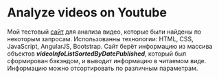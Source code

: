 # Analyze videos on Youtube
Мой тестовый [сайт](https://nikola231993.github.io/Analyze-videos-on-Youtube/) для анализа видео, которые были найдены по некоторым запросам.
Использованны технологии: HTML, CSS, JavaScript, AngularJS, Bootstrap.
Сайт берёт информацию из массива объектов ***videoInfoListSortedByDatePublished***, который был сформирован бэкэндом, и выводит информацию в читаемом виде.
Информацию можно отсортировать по различным параметрам.
